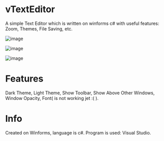 # vTextEditor
A simple Text Editor which is written on winforms c# with useful features: Zoom, Themes, File Saving, etc.

![image](https://user-images.githubusercontent.com/61883651/236646177-deecd281-478f-4a35-93eb-343160cd818c.png)

![image](https://user-images.githubusercontent.com/61883651/236646241-2ef3b195-374a-4f48-9c35-c3c1c0d2a6db.png)

![image](https://user-images.githubusercontent.com/61883651/236646235-37888d9a-94f7-47ff-b73d-10063e55f4e4.png)
# Features
  Dark Theme,
  Light Theme,
  Show Toolbar,
  Show Above Other Windows,
  Window Opacity,
  Font( is not working jet :( ).
  
# Info
Created on Winforms, language is c#. Program is used: Visual Studio.
